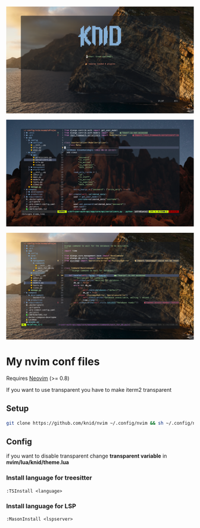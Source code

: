 
![nvim screenshot12](./images/sc1.png)

![nvim screenshot](./images/sc2.png)

![nvim screenshot3](./images/sc3.png)

# My nvim conf files

Requires [Neovim](https://neovim.io/) (>= 0.8)

If you want to use transparent you have to make iterm2 transparent

<!--
## Try in docker

```bash
  docker run -w /root -it --rm alpine:edge sh -uelic '
    apk add git nodejs neovim ripgrep alpine-sdk --update
    git clone https://github.com/knid/nvim ~/.config/nvim && sh ~/.config/nvim/install.sh
    '
```
-->
## Setup

```bash
git clone https://github.com/knid/nvim ~/.config/nvim && sh ~/.config/nvim/install.sh
```

## Config

if you want to disable transparent change **transparent variable** in **nvim/lua/knid/theme.lua**

### Install language for treesitter

````
:TSInstall <language>
````

### Install language for LSP

````
:MasonInstall <lspserver>
````
